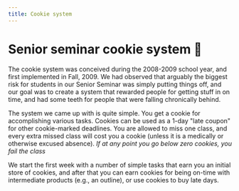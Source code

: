 ```yaml
---
title: Cookie system
---
```


# Senior seminar cookie system :cookie:

The cookie system was conceived during the 2008-2009 school year, and first implemented in Fall, 2009. We had observed that arguably the biggest risk for students in our Senior Seminar was simply putting things off, and our goal was to create a system that rewarded people for getting stuff in on time, and had some teeth for people that were falling chronically behind.

The system we came up with is quite simple. You get a cookie for accomplishing various tasks.
Cookies can be used as a 1-day "late coupon" for other cookie-marked deadlines.
You are allowed to miss one class, and every extra missed class will cost you a cookie 
(unless it is a medically or otherwise excused absence). 
*If at any point you go below zero cookies, you fail the class*

We start the first week with a number of simple tasks that earn you an initial store of cookies, 
and after that you can earn cookies for being on-time with intermediate products (e.g., an outline),
or use cookies to buy late days.


